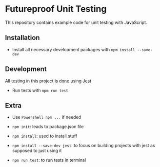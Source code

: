 # Futureproof Unit Testing

This repository contains example code for unit testing with JavaScript.

## Installation

- Install all necessary development packages with `npm install --save-dev`

## Development

All testing in this project is done using [Jest](https://jestjs.io/)

- Run tests with `npm run test`

## Extra

- Use `Powershell npm ...` if needed

- `npm init`: leads to package.json file

- `npm install`: used to install stuff

- `npm install --save-dev jest`: to focus on building projects with jest as supposed to just using it

- `npm run test`: to run tests in terminal
